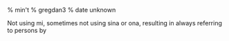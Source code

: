 % min't
% gregdan3
% date unknown

Not using mi, sometimes not using sina or ona, resulting in always referring to persons by
